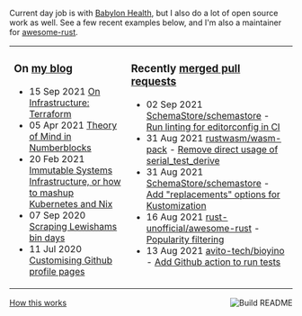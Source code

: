Current day job is with [Babylon Health](https://github.com/babylonhealth), but I also do a lot of open source work as well. See a few recent examples below, and I'm also a maintainer for [awesome-rust](https://github.com/rust-unofficial/awesome-rust).

<table><tr><td valign="top">

### On [my blog](https://tevps.net/blog)
<!-- blog starts -->
* 15 Sep 2021 [On Infrastructure: Terraform](https://tevps.net/blog/2021/9/15/on-infrastructure-terraform/)
* 05 Apr 2021 [Theory of Mind in Numberblocks](https://tevps.net/blog/2021/4/5/theory-mind-numberblocks/)
* 20 Feb 2021 [Immutable Systems Infrastructure, or how to mashup Kubernetes and Nix](https://tevps.net/blog/2021/2/20/immutable-systems-infrastructure-or-how-mashup-kub/)
* 07 Sep 2020 [Scraping Lewishams bin days](https://tevps.net/blog/2020/9/7/scraping-lewishams-bin-days/)
* 11 Jul 2020 [Customising Github profile pages](https://tevps.net/blog/2020/7/11/customising-github-profile-pages/)
<!-- blog ends -->

</td><td valign="top">

### Recently [merged pull requests](https://github.com/search?o=desc&q=is%3Apr+author%3Apalfrey+-user%3Apalfrey+is%3Amerged+is%3Apublic&s=created&type=Issues)

<!-- prs starts -->
* 02 Sep 2021 [SchemaStore/schemastore](https://github.com/SchemaStore/schemastore) - [Run linting for editorconfig in CI](https://github.com/SchemaStore/schemastore/pull/1808)
* 31 Aug 2021 [rustwasm/wasm-pack](https://github.com/rustwasm/wasm-pack) - [Remove direct usage of serial_test_derive](https://github.com/rustwasm/wasm-pack/pull/966)
* 31 Aug 2021 [SchemaStore/schemastore](https://github.com/SchemaStore/schemastore) - [Add "replacements" options for Kustomization](https://github.com/SchemaStore/schemastore/pull/1807)
* 16 Aug 2021 [rust-unofficial/awesome-rust](https://github.com/rust-unofficial/awesome-rust) - [Popularity filtering](https://github.com/rust-unofficial/awesome-rust/pull/1141)
* 13 Aug 2021 [avito-tech/bioyino](https://github.com/avito-tech/bioyino) - [Add Github action to run tests](https://github.com/avito-tech/bioyino/pull/64)
<!-- prs ends -->

</td></tr></table>

<a href="https://github.com/palfrey/palfrey/actions"><img src="https://github.com/palfrey/palfrey/workflows/Build%20README/badge.svg?branch=master" align="right" alt="Build README"></a> <a href="https://tevps.net/blog/2020/7/11/customising-github-profile-pages/">How this works</a>

